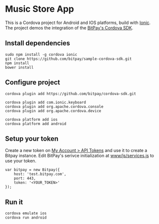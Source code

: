 # Music Store App

This is a Cordova project for Android and IOS platforms, build with [Ionic](http://ionicframework.com/).
The project demos the integration of the [BitPay's Cordova SDK](http://github.com/bitpay/cordova-sdk).

## Install dependencies

    sudo npm install -g cordova ionic
    git clone https://github.com/bitpay/sample-cordova-sdk.git
    npm install
    bower install

## Configure project

    cordova plugin add https://github.com/bitpay/cordova-sdk.git

    cordova plugin add com.ionic.keyboard
    cordova plugin add org.apache.cordova.console
    cordova plugin add org.apache.cordova.device

    cordova platform add ios
    cordova platform add android

## Setup your token
Create a new token on [My Account > API Tokens](https://test.bitpay.com/api-tokens) and use it to create a Bitpay instance. Edit BitPay's serivce initialization at [www/js/services.js](./www/js/services.js#L14) to use your token.

    var bitpay = new Bitpay({
        host: 'test.bitpay.com',
        port: 443,
        token: '<YOUR_TOKEN>'
    });

## Run it

    cordova emulate ios
    cordova run android
